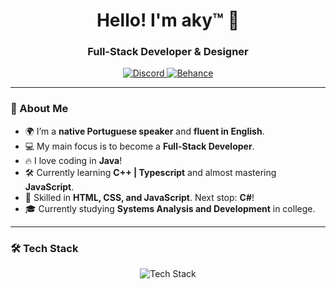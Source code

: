 <h1 align="center">Hello! I'm aky™ 🍓</h1>
<h3 align="center">Full-Stack Developer & Designer</h3>

<p align="center">
  <a href="https://discord.com">
    <img src="https://img.shields.io/badge/Discord-7289DA?style=for-the-badge&logo=discord&logoColor=white" alt="Discord">
  </a>
  <a href="https://www.behance.net/akpa">
    <img src="https://img.shields.io/badge/Behance-0054F7?style=for-the-badge&logo=behance&logoColor=white" alt="Behance">
  </a>
</p>

---

### 🚀 About Me  
- 🌍 I’m a **native Portuguese speaker** and **fluent in English**.  
- 💻 My main focus is to become a **Full-Stack Developer**.
- 🔥 I love coding in **Java**!  
- 🛠️ Currently learning **C++ | Typescript** and almost mastering **JavaScript**.  
- 🎨 Skilled in **HTML, CSS, and JavaScript**. Next stop: **C#**!  
- 🎓 Currently studying **Systems Analysis and Development** in college.  

---

### 🛠 Tech Stack  
<div align="center">
  <img src="https://skillicons.dev/icons?i=html,css,js,react,java,ts" alt="Tech Stack" />
</div>


